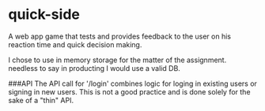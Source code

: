 # quick-side
A web app game that tests and provides feedback to the user on his reaction time and quick decision making.

I chose to use in memory storage for the matter of the assignment. needless to say in producting I would use a valid DB.

###API
The API call for '/login' combines logic for loging in existing users or signing in new users. This is not a good practice and is done solely for the sake of a "thin" API.